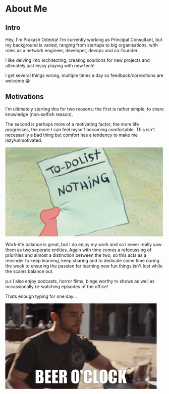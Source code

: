 # About Me

## Intro

Hey, I'm Prakash Odedra!
I'm currently working as Principal Consultant, but my background is varied, ranging from startups to big organisations, with roles as a network engineer, developer, devops and co-founder.

I like delving into architecting, creating solutions for new projects and ultimately just enjoy playing with new tech!

I get several things wrong, multiple times a day so feedback/corrections are welcome 😁

## Motivations

I'm ultimately starting this for two reasons; the first is rather simple, to share knowledge (non-selfish reason).

The second is perhaps more of a motivating factor, the more life progresses, the more I can feel myself becoming comfortable. This isn't necessarily a bad thing but comfort has a tendency to make me lazy/unmotivated.

![no-motivation](./.assets/nothing.gif)

Work-life balance is great, but I do enjoy my work and so I never really saw them as two seperate entities.
Again with time comes a refocussing of priorities and almost a distinction between the two, so this acts as a reminder to keep learning, keep sharing and to dedicate some time during the week to ensuring the passion for learning new fun things isn't lost while the scales balance out.

p.s I also enjoy podcasts, horror films, binge worthy tv shows as well as occassionally re-watching episodes of the office!

Thats enough typing for one day...

![closing](./.assets/beer.gif)